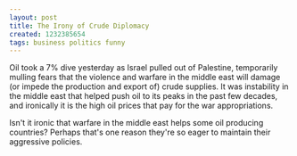 ```yaml
---
layout: post
title: The Irony of Crude Diplomacy
created: 1232385654
tags: business politics funny
---
```

Oil took a 7% dive yesterday as Israel pulled out of Palestine, temporarily mulling fears that the violence and warfare in the middle east will damage (or impede the production and export of) crude supplies. It was instability in the middle east that helped push oil to its peaks in the past few decades, and ironically it is the high oil prices that pay for the war appropriations.

Isn't it ironic that warfare in the middle east helps some oil producing countries? Perhaps that's one reason they're so eager to maintain their aggressive policies.
